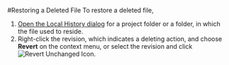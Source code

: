 #Restoring a Deleted File
To restore a deleted file,
1. [Open the Local History dialog](Viewing-Local-History-of-a-File-or-Folder.md) for a project folder or a folder, in which the file used to reside.
1. Right-click the revision, which indicates a deleting action, and choose **Revert** on the context menu, or select the revision and click
 ![Revert Unchanged Icon](../../images/vcsToolbarRevertUnchangedIcon.png).
